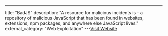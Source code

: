 ---
title: "BadJS"
description: "A resource for malicious incidents is  - a repository of malicious JavaScript that has been found in websites, extensions, npm packages, and anywhere else JavaScript lives."
external_category: "Web Exploitation"
---[Visit Website](https://badjs.org/)

